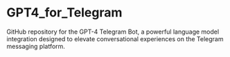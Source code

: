 # GPT4_for_Telegram
GitHub repository for the GPT-4 Telegram Bot, a powerful language model integration designed to elevate conversational experiences on the Telegram messaging platform.
